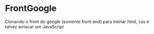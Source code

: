 # FrontGoogle

Clonando o front do google (somente front end) para treinar html, css e talvez arriscar um JavaScript
